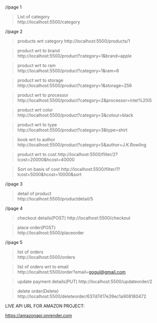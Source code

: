 //page 1

>List of category  
  http://localhost:5500/category
         


//page 2

>products wrt category 
http://localhost:5500/products/1

>product wrt to brand  
http://localhost:5500/product?category=1&brand=apple      

>product wrt to ram       
 http://localhost:5500/product?category=1&ram=6    

>product wrt to storage    
 http://localhost:5500/product?category=1&storage=256   

>product wrt to processor  
 http://localhost:5500/product?category=2&processor=intel%20i5   

>product wrt color   
 http://localhost:5500/product?category=3&colour=black         

>product wrt to type    
 http://localhost:5500/product?category=3&type=shirt      

>book wrt to author      
 http://localhost:5500/product?category=5&author=J.K.Rowling  

>product wrt to cost
 http://localhost:5500/filter/2?lcost=20000&hcost=40000


>Sort on basis of cost
 http://localhost:5500/filter/1?lcost=5000&hcost=10000&sort


//page 3

>detail of product   
 http://localhost:5500/productdetail/5   



//page 4

>checkout details(POST) 
http://localhost:5500/checkout

>place order(POST)       
 http://localhost:5500/placeorder     


//page 5

>list of orders  
 http://localhost:5500/orders      

>list of orders wrt to email  
 http://localhost:5500/order?email=gogul@gmail.com

>update payment details(PUT)
 http://localhost:5500/updateorder/2

>delete order(Delete)
 http://localhost:5500/deleteorder/637d7417e39ec1a908180472


 LIVE API URL FOR AMAZON PROJECT:

 https://amazonapi.onrender.com


